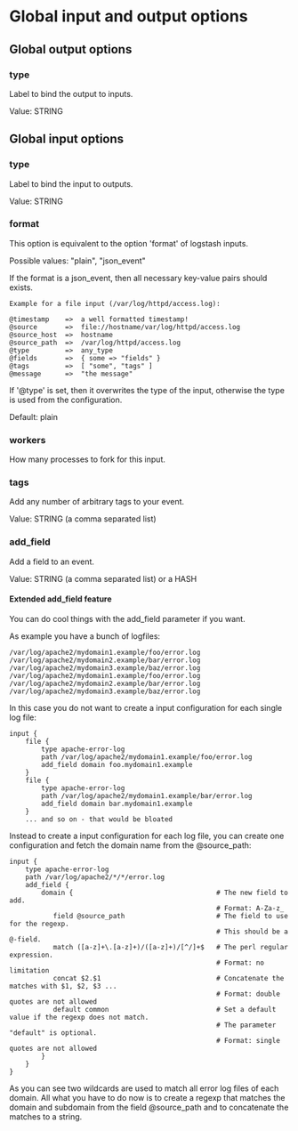 # Global input and output options

## Global output options

### type

Label to bind the output to inputs.

Value: STRING

## Global input options

### type

Label to bind the input to outputs.

Value: STRING

### format

This option is equivalent to the option 'format' of logstash inputs.

Possible values: "plain", "json_event"

If the format is a json_event, then all necessary key-value pairs should exists.

    Example for a file input (/var/log/httpd/access.log):

    @timestamp    =>  a well formatted timestamp!
    @source       =>  file://hostname/var/log/httpd/access.log
    @source_host  =>  hostname
    @source_path  =>  /var/log/httpd/access.log
    @type         =>  any_type
    @fields       =>  { some => "fields" }
    @tags         =>  [ "some", "tags" ]
    @message      =>  "the message"

If '@type' is set, then it overwrites the type of the input, otherwise the type is used from the configuration.

Default: plain

### workers

How many processes to fork for this input.

### tags

Add any number of arbitrary tags to your event.

Value: STRING (a comma separated list)

### add_field

Add a field to an event.

Value: STRING (a comma separated list) or a HASH

#### Extended add_field feature

You can do cool things with the add_field parameter if you want.

As example you have a bunch of logfiles:

    /var/log/apache2/mydomain1.example/foo/error.log
    /var/log/apache2/mydomain2.example/bar/error.log
    /var/log/apache2/mydomain3.example/baz/error.log
    /var/log/apache2/mydomain1.example/foo/error.log
    /var/log/apache2/mydomain2.example/bar/error.log
    /var/log/apache2/mydomain3.example/baz/error.log

In this case you do not want to create a input configuration for each single log file:

    input {
        file {
            type apache-error-log
            path /var/log/apache2/mydomain1.example/foo/error.log
            add_field domain foo.mydomain1.example
        }
        file {
            type apache-error-log
            path /var/log/apache2/mydomain1.example/bar/error.log
            add_field domain bar.mydomain1.example
        }
        ... and so on - that would be bloated

Instead to create a input configuration for each log file, you can create one configuration
and fetch the domain name from the @source_path:

    input {
        type apache-error-log
        path /var/log/apache2/*/*/error.log
        add_field {
            domain {                                    # The new field to add.
                                                        # Format: A-Za-z_
               field @source_path                       # The field to use for the regexp.
                                                        # This should be a @-field.
               match ([a-z]+\.[a-z]+)/([a-z]+)/[^/]+$   # The perl regular expression.
                                                        # Format: no limitation
               concat $2.$1                             # Concatenate the matches with $1, $2, $3 ...
                                                        # Format: double quotes are not allowed
               default common                           # Set a default value if the regexp does not match.
                                                        # The parameter "default" is optional.
                                                        # Format: single quotes are not allowed
            }
        }
    }

As you can see two wildcards are used to match all error log files of each domain.
All what you have to do now is to create a regexp that matches the domain and subdomain
from the field @source_path and to concatenate the matches to a string.

